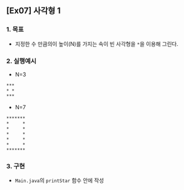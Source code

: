 ## [Ex07] 사각형 1

### 1. 목표
* 지정한 수 만큼의이 높이(N)를 가지는 속이 빈 사각형을 `*`을 이용해 그린다.


### 2. 실행예시

* N=3

```
***
* *
***
```

* N=7

```
*******
*     *
*     *
*     *
*     *
*     *
*******
```


### 3. 구현
* `Main.java`의 `printStar` 함수 안에 작성
